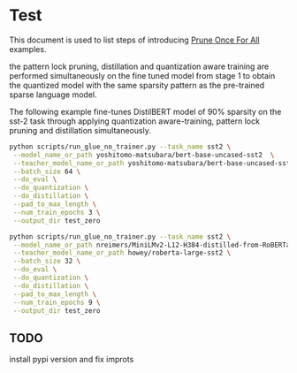 # Test

This document is used to list steps of introducing [Prune Once For All](https://arxiv.org/abs/2111.05754) examples.

the pattern lock pruning, distillation and quantization aware training are performed simultaneously on the fine tuned model from stage 1 to obtain the quantized model with the same sparsity pattern as the pre-trained sparse language model.

The following example fine-tunes DistilBERT model of 90% sparsity on the sst-2 task through applying quantization aware-training, pattern lock pruning and distillation simultaneously.

```bash
python scripts/run_glue_no_trainer.py --task_name sst2 \
 --model_name_or_path yoshitomo-matsubara/bert-base-uncased-sst2  \
 --teacher_model_name_or_path yoshitomo-matsubara/bert-base-uncased-sst2  \
 --batch_size 64 \
 --do_eval \
 --do_quantization \
 --do_distillation \
 --pad_to_max_length \
 --num_train_epochs 3 \
 --output_dir test_zero
```

```bash
python scripts/run_glue_no_trainer.py --task_name sst2 \
 --model_name_or_path nreimers/MiniLMv2-L12-H384-distilled-from-RoBERTa-Large \
 --teacher_model_name_or_path howey/roberta-large-sst2 \
 --batch_size 32 \
 --do_eval \
 --do_quantization \
 --do_distillation \
 --pad_to_max_length \
 --num_train_epochs 9 \
 --output_dir test_zero
```


## TODO

install pypi version and fix improts